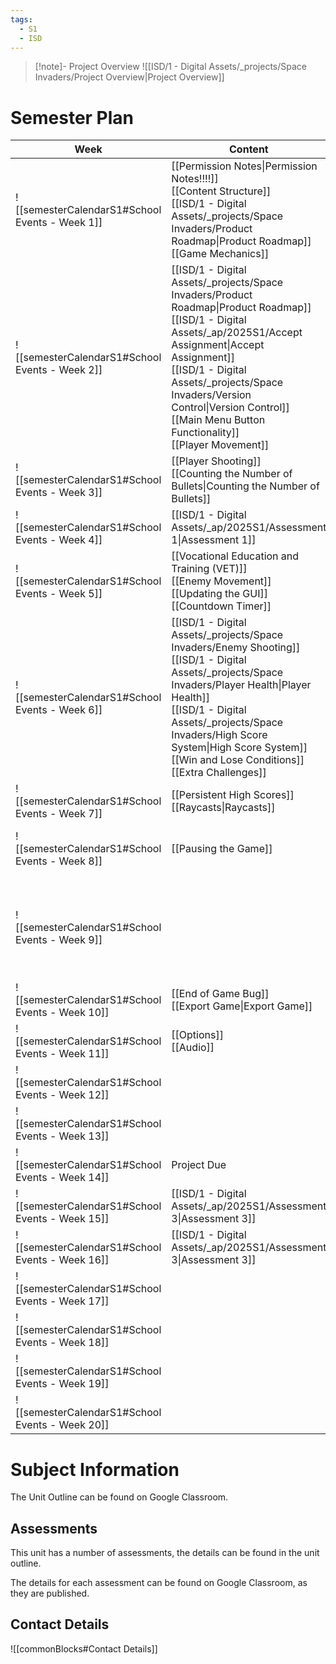 ```yaml
---
tags:
  - S1
  - ISD
---
```

> [!note]- Project Overview 
> ![[ISD/1 - Digital Assets/_projects/Space Invaders/Project Overview|Project Overview]]


# Semester Plan

| Week                                            | Content                                                                                                                                                                                                                                                                                                               | Submissions                                                                                                                                                                              |
| ----------------------------------------------- | --------------------------------------------------------------------------------------------------------------------------------------------------------------------------------------------------------------------------------------------------------------------------------------------------------------------- | ---------------------------------------------------------------------------------------------------------------------------------------------------------------------------------------- |
| ![[semesterCalendarS1#School Events - Week 1]]  | [[Permission Notes\|Permission Notes!!!!]]<br>[[Content Structure]]<br>[[ISD/1 - Digital Assets/_projects/Space Invaders/Product Roadmap\|Product Roadmap]]<br>[[Game Mechanics]]                                                                                                                                      |                                                                                                                                                                                          |
| ![[semesterCalendarS1#School Events - Week 2]]  | [[ISD/1 - Digital Assets/_projects/Space Invaders/Product Roadmap\|Product Roadmap]]<br>[[ISD/1 - Digital Assets/_ap/2025S1/Accept Assignment\|Accept Assignment]]<br>[[ISD/1 - Digital Assets/_projects/Space Invaders/Version Control\|Version Control]]<br>[[Main Menu Button Functionality]]<br>[[Player Movement]] |                                                                                                                                                                                          |
| ![[semesterCalendarS1#School Events - Week 3]]  | [[Player Shooting]]<br>[[Counting the Number of Bullets\|Counting the Number of Bullets]]                                                                                                                                                                                                                             |                                                                                                                                                                                          |
| ![[semesterCalendarS1#School Events - Week 4]]  | [[ISD/1 - Digital Assets/_ap/2025S1/Assessment 1\|Assessment 1]]                                                                                                                                                                                                                                                      | [[ISD/1 - Digital Assets/_ap/2025S1/Assessment 1\|Assessment 1 Due Friday]]                                                                                                              |
| ![[semesterCalendarS1#School Events - Week 5]]  | [[Vocational Education and Training (VET)]]<br>[[Enemy Movement]]<br>[[Updating the GUI]]<br>[[Countdown Timer]]<br>                                                                                                                                                                                                  | ICTICT214 - Google classroom                                                                                                                                                             |
| ![[semesterCalendarS1#School Events - Week 6]]  | [[ISD/1 - Digital Assets/_projects/Space Invaders/Enemy Shooting]]<br>[[ISD/1 - Digital Assets/_projects/Space Invaders/Player Health\|Player Health]]<br>[[ISD/1 - Digital Assets/_projects/Space Invaders/High Score System\|High Score System]]<br>[[Win and Lose Conditions]]<br>[[Extra Challenges]]                                                               |                                                                                                                                                                                          |
| ![[semesterCalendarS1#School Events - Week 7]]  | [[Persistent High Scores]]<br>[[Raycasts\|Raycasts]]                                                                                                                                                                                                                   |                                                                                                                                                                                          |
| ![[semesterCalendarS1#School Events - Week 8]]  | [[Pausing the Game]]                                                                                                                                                                                                                                                                                                        | Line 7 Assessment 2 Practice Tuesday Double<br>Line 6 Assessment 2 Practice Wednesday Double                                                                                             |
| ![[semesterCalendarS1#School Events - Week 9]]  |                                                                                                                                                                                                                                                                                                                       | [[ISD/1 - Digital Assets/_ap/2025S1/Assessment 2\| Line 7 Assessment 2 - Tuesday Double]]<br>[[ISD/1 - Digital Assets/_ap/2025S1/Assessment 2\| Line 6 Assessment 2 - Wednesday Double]] |
| ![[semesterCalendarS1#School Events - Week 10]] | [[End of Game Bug]]<br>[[Export Game\|Export Game]]                                                                                                                                                                                                                    |                                                                                                                                                                                          |
| ![[semesterCalendarS1#School Events - Week 11]] | [[Options]]<br>[[Audio]]                                                                                                                                                                                                                                                                                              |                                                                                                                                                                                          |
| ![[semesterCalendarS1#School Events - Week 12]] |                                                                                                                                                                                                                                                                                                                       |                                                                                                                                                                                          |
| ![[semesterCalendarS1#School Events - Week 13]] |                                                                                                                                                                                                                                                                                                                       |                                                                                                                                                                                          |
| ![[semesterCalendarS1#School Events - Week 14]] | Project Due<br>                                                                                                                                                                                                                                                                                                       |                                                                                                                                                                                          |
| ![[semesterCalendarS1#School Events - Week 15]] | [[ISD/1 - Digital Assets/_ap/2025S1/Assessment 3\|Assessment 3]]                                                                                                                                                                                                                                                      |                                                                                                                                                                                          |
| ![[semesterCalendarS1#School Events - Week 16]] | [[ISD/1 - Digital Assets/_ap/2025S1/Assessment 3\|Assessment 3]]                                                                                                                                                                                                                                                      | **Friday** [[ISD/1 - Digital Assets/_ap/2025S1/Assessment 3\|Assessment 3]]                                                                                                              |
| ![[semesterCalendarS1#School Events - Week 17]] |                                                                                                                                                                                                                                                                                                                       |                                                                                                                                                                                          |
| ![[semesterCalendarS1#School Events - Week 18]] |                                                                                                                                                                                                                                                                                                                       |                                                                                                                                                                                          |
| ![[semesterCalendarS1#School Events - Week 19]] |                                                                                                                                                                                                                                                                                                                       |                                                                                                                                                                                          |
| ![[semesterCalendarS1#School Events - Week 20]] |                                                                                                                                                                                                                                                                                                                       |                                                                                                                                                                                          |

# Subject Information

The Unit Outline can be found on Google Classroom.

## Assessments

This unit has a number of assessments, the details can be found in the unit outline.

The details for each assessment can be found on Google Classroom, as they are published.

## Contact Details

![[commonBlocks#Contact Details]]

